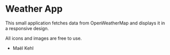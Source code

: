 # Weather App 

This small application fetches data from OpenWeatherMap and displays it in a responsive design.

All icons and images are free to use. 

- Maël Kehl 
 


